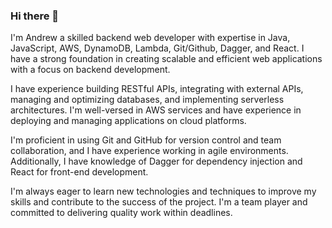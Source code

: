 ### Hi there 👋
I'm Andrew a skilled backend web developer with expertise in Java, JavaScript, AWS, DynamoDB, Lambda, Git/Github, Dagger, and React. I have a strong foundation in creating scalable and efficient web applications with a focus on backend development.

I have experience building RESTful APIs, integrating with external APIs, managing and optimizing databases, and implementing serverless architectures. I'm well-versed in AWS services and have experience in deploying and managing applications on cloud platforms.

I'm proficient in using Git and GitHub for version control and team collaboration, and I have experience working in agile environments. Additionally, I have knowledge of Dagger for dependency injection and React for front-end development.

I'm always eager to learn new technologies and techniques to improve my skills and contribute to the success of the project. I'm a team player and committed to delivering quality work within deadlines.
